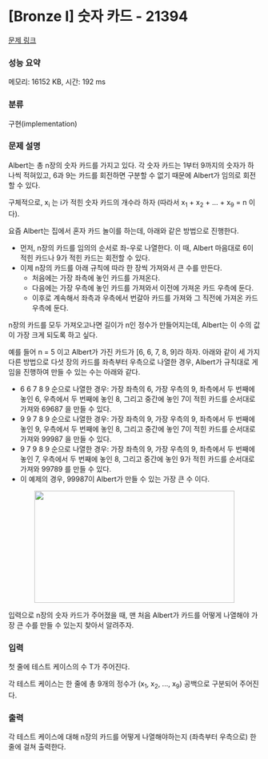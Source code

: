 # [Bronze I] 숫자 카드 - 21394 

[문제 링크](https://www.acmicpc.net/problem/21394) 

### 성능 요약

메모리: 16152 KB, 시간: 192 ms

### 분류

구현(implementation)

### 문제 설명

<p>Albert는 총 n장의 숫자 카드를 가지고 있다. 각 숫자 카드는 1부터 9까지의 숫자가 하나씩 적혀있고, 6과 9는 카드를 회전하면 구분할 수 없기 때문에 Albert가 임의로 회전할 수 있다.</p>

<p>구체적으로, x<sub>i</sub> 는 i가 적힌 숫자 카드의 개수라 하자 (따라서 x<sub>1</sub> + x<sub>2</sub> + ... + x<sub>9</sub> = n 이다).</p>

<p>요즘 Albert는 집에서 혼자 카드 놀이를 하는데, 아래와 같은 방법으로 진행한다.</p>

<ul>
	<li>먼저, n장의 카드를 임의의 순서로 좌-우로 나열한다. 이 때, Albert 마음대로 6이 적힌 카드나 9가 적힌 카드는 회전할 수 있다.</li>
	<li>이제 n장의 카드를 아래 규칙에 따라 한 장씩 가져와서 큰 수를 만든다.
	<ul>
		<li>처음에는 가장 좌측에 놓인 카드를 가져온다.</li>
		<li>다음에는 가장 우측에 놓인 카드를 가져와서 이전에 가져온 카드 우측에 둔다.</li>
		<li>이후로 계속해서 좌측과 우측에서 번갈아 카드를 가져와 그 직전에 가져온 카드 우측에 둔다.</li>
	</ul>
	</li>
</ul>

<p>n장의 카드를 모두 가져오고나면 길이가 n인 정수가 만들어지는데, Albert는 이 수의 값이 가장 크게 되도록 하고 싶다.</p>

<p>예를 들어 n = 5 이고 Albert가 가진 카드가 [6, 6, 7, 8, 9]라 하자. 아래와 같이 세 가지 다른 방법으로 다섯 장의 카드를 좌측부터 우측으로 나열한 경우, Albert가 규칙대로 게임을 진행하여 만들 수 있는 수는 아래와 같다.</p>

<ul>
	<li>6 6 7 8 9 순으로 나열한 경우: 가장 좌측의 6, 가장 우측의 9, 좌측에서 두 번째에 놓인 6, 우측에서 두 번째에 놓인 8, 그리고 중간에 놓인 7이 적힌 카드를 순서대로 가져와 69687 을 만들 수 있다.</li>
	<li>9 9 7 8 9 순으로 나열한 경우: 가장 좌측의 9, 가장 우측의 9, 좌측에서 두 번째에 놓인 9, 우측에서 두 번째에 놓인 8, 그리고 중간에 놓인 7이 적힌 카드를 순서대로 가져와 99987 을 만들 수 있다.</li>
	<li>9 7 9 8 9 순으로 나열한 경우: 가장 좌측의 9, 가장 우측의 9, 좌측에서 두 번째에 놓인 7, 우측에서 두 번째에 놓인 8, 그리고 중간에 놓인 9가 적힌 카드를 순서대로 가져와 99789 를 만들 수 있다.</li>
	<li>이 예제의 경우, 99987이 Albert가 만들 수 있는 가장 큰 수 이다.</li>
</ul>

<p style="text-align: center;"><img alt="" src="https://upload.acmicpc.net/aa6157b9-0c65-4ba5-9f53-4bc639f4cc17/-/preview/" style="height: 224px; width: 400px;"></p>

<p>입력으로 n장의 숫자 카드가 주어졌을 때, 맨 처음 Albert가 카드를 어떻게 나열해야 가장 큰 수를 만들 수 있는지 찾아서 알려주자.</p>

### 입력 

 <p>첫 줄에 테스트 케이스의 수 T가 주어진다.</p>

<p>각 테스트 케이스는 한 줄에 총 9개의 정수가 (x<sub>1</sub>, x<sub>2</sub>, ..., x<sub>9</sub>) 공백으로 구분되어 주어진다.</p>

### 출력 

 <p>각 테스트 케이스에 대해 n장의 카드를 어떻게 나열해야하는지 (좌측부터 우측으로) 한 줄에 걸쳐 출력한다.</p>


